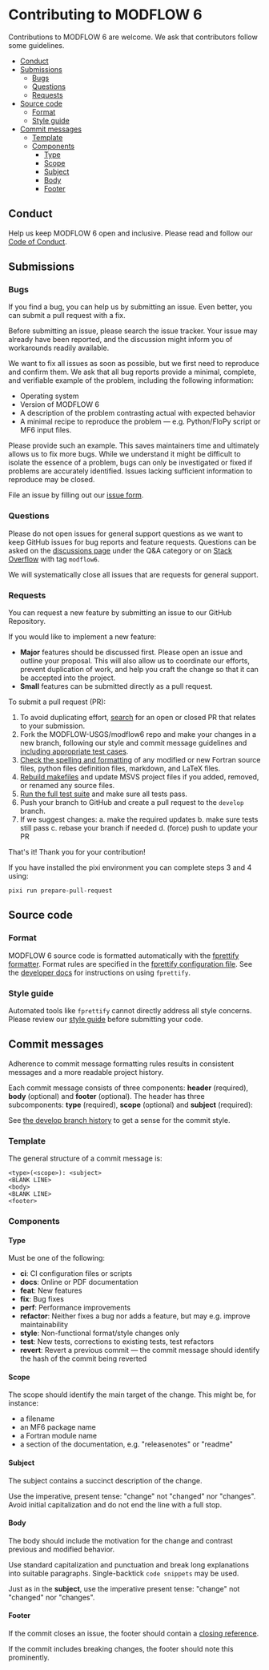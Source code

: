 # Contributing to MODFLOW 6

Contributions to MODFLOW 6 are welcome. We ask that contributors follow some guidelines.

<!-- START doctoc generated TOC please keep comment here to allow auto update -->
<!-- DON'T EDIT THIS SECTION, INSTEAD RE-RUN doctoc TO UPDATE -->

- [Conduct](#conduct)
- [Submissions](#submissions)
  - [Bugs](#bugs)
  - [Questions](#questions)
  - [Requests](#requests)
- [Source code](#source-code)
  - [Format](#format)
  - [Style guide](#style-guide)
- [Commit messages](#commit-messages)
  - [Template](#template)
  - [Components](#components)
    - [Type](#type)
    - [Scope](#scope)
    - [Subject](#subject)
    - [Body](#body)
    - [Footer](#footer)

<!-- END doctoc generated TOC please keep comment here to allow auto update -->

## Conduct

Help us keep MODFLOW 6 open and inclusive. Please read and follow our [Code of Conduct](./CODE_OF_CONDUCT.md).

## Submissions

### Bugs

If you find a bug, you can help us by submitting an issue. Even better, you can submit a pull request with a fix.

Before submitting an issue, please search the issue tracker. Your issue may already have been reported, and the discussion might inform you of workarounds readily available.

We want to fix all issues as soon as possible, but we first need to reproduce and confirm them. We ask that all bug reports provide a minimal, complete, and verifiable example of the problem, including the following information:

- Operating system
- Version of MODFLOW 6
- A description of the problem contrasting actual with expected behavior
- A minimal recipe to reproduce the problem &mdash; e.g. Python/FloPy script or MF6 input files.

Please provide such an example. This saves maintainers time and ultimately allows us to fix more bugs. While we understand it might be difficult to isolate the essence of a problem, bugs can only be investigated or fixed if problems are accurately identified. Issues lacking sufficient information to reproduce may be closed.

File an issue by filling out our [issue form](https://github.com/MODFLOW-USGS/modflow6/issues/new).

### Questions

Please do not open issues for general support questions as we want to keep GitHub issues for bug reports and feature requests. Questions can be asked on the [discussions page](https://github.com/MODFLOW-USGS/modflow6/discussions) under the Q&A category or on [Stack Overflow](https://stackoverflow.com/questions/tagged/modflow6) with tag `modflow6`.

We will systematically close all issues that are requests for general support.

### Requests

You can request a new feature by submitting an issue to our GitHub Repository.

If you would like to implement a new feature:

- **Major** features should be discussed first. Please open an issue and outline your proposal. This will also allow us to coordinate our efforts, prevent duplication of work, and help you craft the change so that it can be accepted into the project.
- **Small** features can be submitted directly as a pull request.

To submit a pull request (PR):

1. To avoid duplicating effort, [search](https://github.com/MODFLOW-USGS/modflow6/pulls) for an open or closed PR that relates to your submission.
2. Fork the MODFLOW-USGS/modflow6 repo and make your changes in a new branch, following our style and commit message guidelines and [including appropriate test cases](./DEVELOPER.md#writing-tests).
3. [Check the spelling and formatting](./DEVELOPER.md#formatting) of any modified or new Fortran source files, python files definition files, markdown, and LaTeX files.
4. [Rebuild makefiles](./DEVELOPER.md#generating-makefiles) and update MSVS project files if you added, removed, or renamed any source files.
5. [Run the full test suite](./DEVELOPER.md#running-tests) and make sure all tests pass.
6. Push your branch to GitHub and create a pull request to the `develop` branch.
7. If we suggest changes:
  a. make the required updates
  b. make sure tests still pass
  c. rebase your branch if needed
  d. (force) push to update your PR

That's it! Thank you for your contribution!

If you have installed the pixi environment you can complete steps 3 and 4 using:

```shell
pixi run prepare-pull-request
```

## Source code

### Format

MODFLOW 6 source code is formatted automatically with the [fprettify formatter](https://github.com/pseewald/fprettify). Format rules are specified in the [fprettify configuration file](.fprettify.yaml). See the [developer docs](./DEVELOPER.md#formatting) for instructions on using `fprettify`.

### Style guide

Automated tools like `fprettify` cannot directly address all style concerns. Please review our [style guide](https://modflow6.readthedocs.io/en/latest/_dev/styleguide.html) before submitting your code.

## Commit messages

Adherence to commit message formatting rules results in consistent messages and a more readable project history.

Each commit message consists of three components: **header** (required), **body** (optional) and **footer** (optional). The header has three subcomponents: **type** (required), **scope** (optional) and **subject** (required):

See [the develop branch history](https://github.com/MODFLOW-USGS/modflow6/commits/develop) to get a sense for the commit style.

### Template

The general structure of a commit message is:

```text
<type>(<scope>): <subject>
<BLANK LINE>
<body>
<BLANK LINE>
<footer>
```

### Components

#### Type

Must be one of the following:

- **ci**: CI configuration files or scripts
- **docs**: Online or PDF documentation
- **feat**: New features
- **fix**: Bug fixes
- **perf**: Performance improvements
- **refactor**: Neither fixes a bug nor adds a feature, but may e.g. improve maintainability
- **style**: Non-functional format/style changes only
- **test**: New tests, corrections to existing tests, test refactors
- **revert**: Revert a previous commit &mdash; the commit message should identify the hash of the commit being reverted

#### Scope

The scope should identify the main target of the change. This might be, for instance:

- a filename
- an MF6 package name
- a Fortran module name
- a section of the documentation, e.g. "releasenotes" or "readme"

#### Subject

The subject contains a succinct description of the change.

Use the imperative, present tense: "change" not "changed" nor "changes". Avoid initial capitalization and do not end the line with a full stop.

#### Body

The body should include the motivation for the change and contrast previous and modified behavior.

Use standard capitalization and punctuation and break long explanations into suitable paragraphs. Single-backtick `code snippets` may be used.

Just as in the **subject**, use the imperative present tense: "change" not "changed" nor "changes".

#### Footer

If the commit closes an issue, the footer should contain a [closing reference](https://help.github.com/articles/closing-issues-via-commit-messages/).

If the commit includes breaking changes, the footer should note this prominently.
